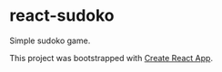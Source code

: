 # react-sudoko

Simple sudoko game.

This project was bootstrapped with [Create React App](https://github.com/facebook/create-react-app).
